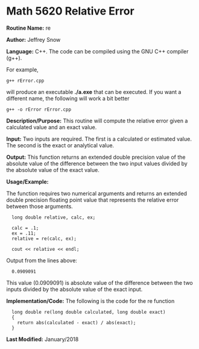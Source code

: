 # Math 5620 Relative Error

**Routine Name:**           re

**Author:** Jeffrey Snow

**Language:** C++. The code can be compiled using the GNU C++ compiler (g++).

For example,

    g++ rError.cpp

will produce an executable **./a.exe** that can be executed. If you want a different name, the following will work a bit
better

    g++ -o rError rError.cpp

**Description/Purpose:** This routine will compute the relative error given a calculated value and an exact value.

**Input:** Two inputs are required. The first is a calculated or estimated value. The second is the exact or analytical value.

**Output:** This function returns an extended double precision value of the absolute value of the difference between the two input
values divided by the absolute value of the exact value.

**Usage/Example:**

The function requires two numerical arguments and returns an extended double precision floating point value that represents the relative
error between those arguments.

      long double relative, calc, ex;

      calc = .1;
      ex = .11;
      relative = re(calc, ex);

      cout << relative << endl;

Output from the lines above:

      0.0909091

This value (0.0909091) is absolute value of the difference between the two inputs divided by the absolute value of the exact input.

**Implementation/Code:** The following is the code for the re function

      long double re(long double calculated, long double exact)
      {
        return abs(calculated - exact) / abs(exact);
      }

**Last Modified:** January/2018
